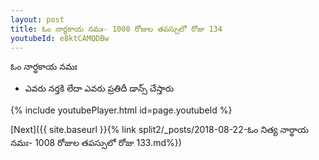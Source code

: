 ```yaml
---
layout: post
title: ఓం నార్థకాయ నమః- 1008 రోజుల తపస్సులో రోజు 134
youtubeId: e8ktCAMQDBw
---
```

 
 
 ఓం నార్థకాయ నమః  
 
 -  ఎవరు నర్తకి లేదా ఎవరు ప్రతిదీ డాన్స్ చేస్తారు 
 
  
 
  
 
 
 
 
 
 


{% include youtubePlayer.html id=page.youtubeId %}
 
[Next]({{ site.baseurl }}{% link  split2/_posts/2018-08-22-ఓం నిత్య నార్థాయ నమః- 1008 రోజుల తపస్సులో రోజు 133.md%})
 
